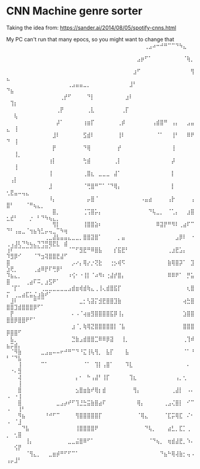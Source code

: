 # CNN Machine genre sorter

Taking the idea from: https://sander.ai/2014/08/05/spotify-cnns.html

My PC can't run that many epocs, so you might want to change that
⠀⠀⠀⠀⠀⠀⠀⠀⠀⠀⠀⠀⠀⠀⠀⠀⠀⠀⠀⠀⠀⠀⠀⠀⠀⠀⠀⠀⠀⠀⠀⠀⠀⠀⠀⠀⢀⣠⠴⠒⠚⠛⠉⠉⠙⠳⣄⠀⠀⠀⠀⠀⠀⠀⠀⠀⠀⠀⠀⠀⠀⠀⠀⠀⠀
⠀⠀⠀⠀⠀⠀⠀⠀⠀⠀⠀⠀⠀⠀⠀⠀⠀⠀⠀⠀⠀⠀⠀⠀⠀⠀⠀⠀⠀⠀⠀⠀⠀⠀⣠⡶⠋⠁⠀⠀⠀⠀⠀⠀⠀⠀⠈⢷⡀⠀⠀⠀⠀⠀⠀⠀⠀⠀⠀⠀⠀⠀⠀⠀⠀
⠀⠀⠀⠀⠀⠀⠀⠀⠀⠀⠀⠀⠀⠀⠀⠀⠀⠀⠀⠀⠀⠀⠀⠀⠀⠀⠀⠀⠀⠀⠀⠀⠀⣰⠋⠀⠀⠀⠀⠀⠀⠀⠀⠀⠀⠀⠀⠀⢻⣄⠀⠀⠀⠀⠀⠀⠀⠀⠀⠀⠀⠀⠀⠀⠀
⠀⠀⠀⠀⠀⠀⠀⠀⠀⠀⠀⠀⠀⠀⠀⠀⢀⣠⣤⣤⣀⡀⠀⠀⠀⠀⠀⠀⠀⠀⠀⠀⣸⠃⠀⠀⠀⠀⠀⠀⠀⠀⠀⠀⠀⠀⠀⠀⠀⠙⣦⠀⠀⠀⠀⠀⠀⠀⠀⠀⠀⠀⠀⠀⠀
⠀⠀⠀⠀⠀⠀⠀⠀⠀⠀⠀⠀⠀⠀⢀⡞⠋⠀⠀⠀⠀⠙⡇⠀⠀⠀⠀⠀⠀⠀⠀⣰⠇⠀⠀⠀⠀⠀⠀⠀⠀⠀⠀⠀⠀⠀⠀⠀⠀⠀⢹⡆⠀⠀⠀⠀⠀⠀⠀⠀⠀⠀⠀⠀⠀
⠀⠀⠀⠀⠀⠀⠀⠀⠀⠀⠀⠀⠀⢀⡟⠀⠀⠀⠀⠀⠀⢀⣇⠀⠀⠀⠀⠀⠀⠀⢀⡏⠀⠀⠀⠀⠀⠀⠀⠀⠀⠀⠀⠀⠀⠀⠀⠀⠀⠀⠀⢧⠀⠀⠀⠀⠀⠀⠀⠀⠀⠀⠀⠀⠀
⠀⠀⠀⠀⠀⠀⠀⠀⠀⠀⠀⠀⠀⡼⠁⠀⠀⠀⠀⠀⢰⣶⡏⠀⠀⠀⠀⠀⠀⢀⡾⠀⠀⠀⠀⠀⠀⠀⢠⣾⣿⠛⠀⢠⡄⠀⠀⣠⣤⣄⠀⢸⠀⠀⠀⠀⠀⠀⠀⠀⠀⠀⠀⠀⠀
⠀⠀⠀⠀⠀⠀⠀⠀⠀⠀⠀⠀⣸⠇⠀⠀⠀⠀⠀⠀⣫⣾⠇⠀⠀⠀⠀⠀⠀⢸⠇⠀⠀⠀⠀⠀⠀⠀⠀⠈⠁⠀⠀⢸⠃⠀⠀⠿⠟⠙⠀⢸⠀⠀⠀⠀⠀⠀⠀⠀⠀⠀⠀⠀⠀
⠀⠀⠀⠀⠀⠀⠀⠀⠀⠀⠀⠀⡟⠀⠀⠀⠀⠀⠀⠀⠙⢿⠀⠀⠀⠀⠀⠀⠀⡞⠀⠀⠀⠀⠀⠀⠀⠀⠀⠀⠀⠀⠀⢸⠀⠀⠀⠀⠀⠀⠀⢸⡀⠀⠀⠀⠀⠀⠀⠀⠀⠀⠀⠀⠀
⠀⠀⠀⠀⠀⠀⠀⠀⠀⠀⠀⢰⡇⠀⠀⠀⠀⠀⠀⠀⢓⣾⠀⠀⠀⠀⠀⠀⢀⡇⠀⠀⠀⠀⠀⠀⠀⠀⠀⠀⠀⠀⠀⡼⠀⠀⠀⠀⠀⠀⠀⢸⠀⠀⠀⠀⠀⠀⠀⠀⠀⠀⠀⠀⠀
⠀⠀⠀⠀⠀⠀⠀⠀⠀⠀⠀⢸⠀⠀⠀⠀⠀⠀⠀⠀⢀⣿⣆⠀⣀⣀⣀⠀⣼⠁⠀⠀⠀⠀⠀⠀⠀⠀⠀⠀⠀⠀⠀⡇⠀⠀⠀⠀⠀⠀⢠⡇⠀⠀⠀⠀⠀⠀⠀⠀⠀⠀⠀⠀⠀
⠀⠀⠀⠀⠀⠀⠀⠀⠀⠀⠀⣸⠀⠀⠀⠀⠀⠀⠀⠀⠈⢛⣿⠛⠉⠁⠈⠙⢿⡄⠀⠀⠀⠀⠀⠀⠀⠀⠀⠀⠀⠀⠀⡇⠀⠀⠀⠀⠀⢂⣟⣤⠤⢤⣄⠀⠀⠀⠀⠀⠀⠀⠀⠀⠀
⠀⠀⠀⠀⠀⠀⠀⠀⠀⠀⠀⠸⡄⠀⠀⠀⠀⠀⠀⠀⠀⡤⣿⠈⠀⠀⠀⠀⠀⠀⠀⠀⠀⠀⠀⠠⣤⣴⠀⠀⠀⠀⢠⡗⠀⠀⠀⠀⢠⣿⠃⠀⠀⠀⠈⠛⢦⣄⡀⠀⠀⠀⠀⠀⠀
⠀⠀⠀⠀⠀⠀⠀⠀⠀⠀⠀⠀⣿⡀⠀⠀⠀⠀⠀⠀⢈⢩⣿⡥⡄⠀⠀⠀⠀⠀⠀⠀⠀⠀⠀⠀⠀⠙⢧⣀⡀⠀⠈⢁⡄⠀⠀⣰⣿⣂⣞⠃⠀⠀⠀⡐⠀⠃⠙⠳⢦⣄⡀⠀⠀
⠀⠀⠀⠀⠀⠀⠀⠀⠀⠀⠀⠀⢻⡇⠀⠀⠀⠀⠀⠀⢸⣿⣿⣵⠆⠀⠀⠀⠀⠀⠀⠀⠀⠀⠀⠀⠀⠀⠀⠿⣽⡟⠛⠻⠇⢀⣴⠏⠉⠙⠃⢠⣤⣀⠈⢲⣦⢳⣃⡤⢤⣀⠉⠳⢶
⠀⠀⠀⠀⠀⠀⠀⠀⠀⠀⢀⣀⣼⣧⣤⣤⣄⣀⣀⡀⣿⣿⣽⣿⠁⠀⠀⠀⠀⡀⣤⠀⠀⠀⠀⠀⠀⠀⠀⠀⠀⠀⠀⠀⣠⡿⠇⠀⠐⢀⢠⣸⢇⠙⠳⢦⣄⡙⢙⣛⢿⣟⣇⠀⣾
⢰⠏⠉⠉⠉⠉⠉⠉⠉⠉⠉⠁⠀⠀⠀⠀⠈⠉⠋⣻⣟⠛⠿⣿⣧⠀⠀⠀⡎⣯⣟⠃⠀⠀⠀⠀⠀⠀⠀⠀⠀⠀⢀⣰⣟⣡⡄⠀⠀⠹⣻⡿⠊⠀⠀⠀⠈⠙⣲⢽⣿⣿⣟⣼⠋
⣿⠀⠀⠀⠀⠀⠀⠀⠀⠀⠀⠀⠀⠀⠀⠀⠀⡠⠔⡄⢿⡔⡐⢝⣗⠀⠀⢐⡢⢾⠫⠀⠀⠀⠀⠀⠀⠀⠀⠀⠀⠀⣷⢿⣿⡽⠁⠀⣹⣱⢟⡀⠀⠀⠀⠀⢀⣴⠿⡟⠏⢛⡿⠃⠀
⠹⣦⣄⡀⠀⠀⠀⠀⠀⠀⠀⠀⠀⠀⠀⠀⠰⢪⠂⠐⢸⡇⠈⠴⠻⠆⢐⣼⡞⣿⡄⠀⠀⠀⠀⠀⠀⠀⠀⠀⠀⠀⠿⠿⠟⠁⠀⡛⣥⣿⠀⠀⠀⠀⢀⣴⠏⠭⡀⣰⣫⠟⠁⠀⠀
⠀⠈⡏⠁⠀⠀⠀⠀⠀⢀⣀⣀⣀⣀⣀⣀⣠⣾⣶⢾⣾⢷⣄⢀⢸⢄⣾⣿⣯⡏⠀⠀⠀⠀⠀⠀⠀⠀⠀⠀⠀⠀⠀⠀⠀⠀⠀⢆⣿⡍⠀⢀⣀⣴⣏⣥⣌⣰⣷⠞⠁⠀⠀⠀⠀
⠀⣸⠇⠀⠀⠀⠀⠛⠉⠉⠀⠀⠀⠀⠀⠀⠀⠀⠀⣀⡂⢣⣽⡍⣺⣟⣿⣿⣹⣷⠀⠀⠀⠀⠀⠀⠀⠀⠀⠀⠀⠀⠀⠀⠀⠀⢴⣓⣿⣿⣿⣹⣾⣿⣿⣿⡿⠋⠁⠀⠀⠀⠀⠀⠀
⠀⡟⠀⠀⠀⠀⠀⠀⠀⠀⠀⠀⠀⠀⠀⠀⠀⠄⠠⠈⢴⣶⣻⣿⣿⣿⣿⣯⡿⢸⡄⠀⠀⠀⠀⠀⠀⠀⠀⠀⠀⠀⠀⠀⠀⠀⣱⣿⣿⣿⣿⡿⣿⣿⠟⠋⠁⠀⠀⠀⠀⠀⠀⠀⠀
⠀⠀⠀⠀⠀⠀⠀⠀⠀⠀⠀⠀⠀⠀⠀⠀⠀⣰⠈⡀⢷⢿⣝⣿⣿⣿⣿⣿⡇⠈⣧⠀⠀⠀⠀⠀⠀⠀⠀⠀⠀⠀⠀⠀⠀⠀⣿⣿⣿⡿⣿⣿⠋⠀⠀⠀⠀⠀⠀⠀⠀⠀⠀⠀⠀
⠀⣧⡀⠀⠀⠀⠀⠀⠀⠀⠀⠀⠀⠀⠀⠀⠀⣙⣷⣠⣾⣿⣿⣉⠿⠿⡿⣽⠀⠀⢸⡀⠀⠀⠀⠀⠀⠀⠀⠀⠀⠀⠀⠀⠀⠀⢀⢹⠾⣦⡭⣾⡄⠀⠀⠀⠀⠀⠀⠀⠀⠀⠀⠀⠀
⠀⠈⠻⣷⠀⠀⠀⠀⠀⣀⣠⣤⠤⠤⠖⠚⠛⠉⠙⠘⣍⢸⢧⢻⡀⠀⣧⡏⠀⠀⠀⣧⠀⠀⠀⠀⠀⠀⠀⠀⠀⠀⠀⠀⠀⠀⠈⠁⠘⠃⠈⠙⣧⠀⠀⠀⠀⠀⠀⠀⠀⠀⠀⠀⠀
⠀⠀⠀⢸⠀⠀⠀⠀⠀⠉⠁⠀⠀⠀⠀⠀⠀⠀⠀⠀⠈⠁⠀⢹⡇⢠⣿⠁⠀⠀⠀⠹⣇⠀⠀⠀⠀⠀⠀⠀⠀⠀⠀⠀⠀⠀⠀⠄⠀⠀⠐⠄⣻⠀⠀⠀⠀⠀⠀⠀⠀⠀⠀⠀⠀
⠀⠀⠀⢼⠀⠀⠀⠀⠀⠀⠀⠀⠀⠀⠀⠀⠀⠀⡄⠂⠀⠓⢠⣼⠃⢸⡏⠀⠀⠀⠀⠀⢹⣆⠀⠀⠀⠀⠀⠀⠀⠀⠀⠀⢠⡀⢂⠀⠀⠀⠀⠀⢸⠀⠀⠀⠀⠀⠀⠀⠀⠀⠀⠀⠀
⠀⠀⠀⣿⠀⠀⠀⠀⠀⠀⠀⠀⠀⠀⠀⠀⠀⠀⣢⣿⣶⣷⠞⢿⡆⣾⠀⠀⠀⠀⠀⠀⠀⢻⡄⠀⠀⠀⠀⠀⠀⠀⠀⢀⣼⡇⠀⠠⠄⠠⠀⠐⢸⠀⠀⠀⠀⠀⠀⠀⠀⠀⠀⠀⠀
⠀⠀⠀⣿⠀⠀⠀⠀⠀⠀⠀⠀⠀⣀⣠⡴⠞⠋⢹⣘⣓⣭⣷⣿⣴⠏⠀⠀⠀⠀⠀⠀⠀⠀⢿⡄⠀⠀⠀⠀⠀⢀⣠⢌⣿⡇⠀⠊⠉⠠⠀⠀⢸⠃⠀⠀⠀⠀⠀⠀⠀⠀⠀⠀⠀
⠀⠀⠀⠻⣦⠀⠀⠀⠀⠀⠘⠚⠋⠉⠀⠀⠀⠀⢻⣿⣿⣿⣿⣿⡏⠀⠀⠀⠀⠀⠀⠀⠀⠀⠈⢿⣄⠀⠀⠀⠀⠈⣏⡭⢿⣏⠀⠌⠂⠠⠀⠈⣸⠀⠀⠀⠀⠀⠀⠀⠀⠀⠀⠀⠀
⠀⠀⠀⠀⠙⣧⠀⠀⠀⠀⠀⠀⠀⠀⠀⠀⠀⠀⢸⣿⣿⣿⣿⠟⠀⠀⠀⠀⠀⠀⠀⠀⠀⠀⠀⠀⠙⢧⡀⠀⠀⠀⣴⣃⡀⣏⡁⢀⠀⡀⠀⢂⣿⠀⠀⠀⠀⠀⠀⠀⠀⠀⠀⠀⠀
⠀⠀⠀⠀⠀⢸⡄⠀⠀⠀⠀⠀⠀⠀⠀⠀⣀⣀⣬⣿⠿⠋⠁⠀⠀⠀⠀⠀⠀⠀⠀⠀⠀⠀⠀⠀⠀⠈⠙⢦⡀⠀⢶⣾⣼⣟⡀⠱⠄⠀⠀⢪⡟⠀⠀⠀⠀⠀⠀⠀⠀⠀⠀⠀⠀
⠀⠀⠀⠀⠀⠈⢻⣄⡀⠀⠀⣀⣶⡾⠛⠋⠋⠉⠁⠀⠀⠀⠀⠀⠀⠀⠀⠀⠀⠀⠀⠀⠀⠀⠀⠀⠀⠀⠀⠀⠙⣦⠓⢿⢼⣷⡂⢤⠠⢠⡤⣸⠃⠀⠀⠀⠀⠀⠀⠀⠀⠀⠀⠀⠀